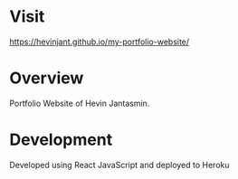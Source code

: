 # Visit

https://hevinjant.github.io/my-portfolio-website/

# Overview

Portfolio Website of Hevin Jantasmin.

# Development

Developed using React JavaScript and deployed to Heroku

